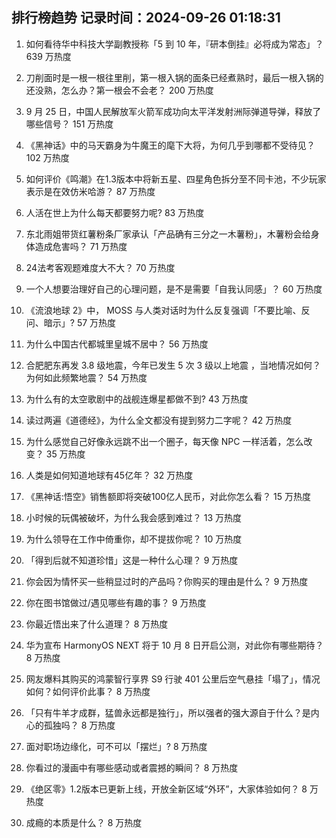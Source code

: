 
## 排行榜趋势 记录时间：2024-09-26 01:18:31
  
  1. 如何看待华中科技大学副教授称「5 到 10 年，『研本倒挂』必将成为常态」？ 639 万热度
    
  2. 刀削面时是一根一根往里削，第一根入锅的面条已经煮熟时，最后一根入锅的还没熟，怎么办？第一根会不会老？ 200 万热度
    
  3. 9 月 25 日，中国人民解放军火箭军成功向太平洋发射洲际弹道导弹，释放了哪些信号？ 151 万热度
    
  4. 《黑神话》中的马天霸身为牛魔王的麾下大将，为何几乎到哪都不受待见？ 102 万热度
    
  5. 如何评价《鸣潮》在1.3版本中将新五星、四星角色拆分至不同卡池，不少玩家表示是在效仿米哈游？ 87 万热度
    
  6. 人活在世上为什么每天都要努力呢? 83 万热度
    
  7. 东北雨姐带货红薯粉条厂家承认「产品确有三分之一木薯粉」，木薯粉会给身体造成危害吗？ 71 万热度
    
  8. 24法考客观题难度大不大？ 70 万热度
    
  9. 一个人想要治理好自己的心理问题，是不是需要「自我认同感」？ 60 万热度
    
  10. 《流浪地球 2》中， MOSS 与人类对话时为什么反复强调「不要比喻、反问、暗示」? 57 万热度
    
  11. 为什么中国古代都城里皇城不居中？ 56 万热度
    
  12. 合肥肥东再发 3.8 级地震，今年已发生 5 次 3 级以上地震 ，当地情况如何？为何如此频繁地震？ 54 万热度
    
  13. 为什么有的太空歌剧中的战舰连爆星都做不到? 43 万热度
    
  14. 读过两遍《道德经》，为什么全文都没有提到努力二字呢？ 42 万热度
    
  15. 为什么感觉自己好像永远跳不出一个圈子，每天像 NPC 一样活着，怎么改变？ 35 万热度
    
  16. 人类是如何知道地球有45亿年？ 32 万热度
    
  17. 《黑神话:悟空》销售额即将突破100亿人民币，对此你怎么看？ 15 万热度
    
  18. 小时候的玩偶被破坏，为什么我会感到难过？ 13 万热度
    
  19. 为什么领导在工作中倚重你，却不提拔你呢？ 10 万热度
    
  20. 「得到后就不知道珍惜」这是一种什么心理？ 9 万热度
    
  21. 你会因为情怀买一些稍显过时的产品吗？你购买的理由是什么？ 9 万热度
    
  22. 你在图书馆做过/遇见哪些有趣的事？ 9 万热度
    
  23. 你最近悟出来了什么道理？ 8 万热度
    
  24. 华为宣布 HarmonyOS NEXT 将于 10 月 8 日开启公测，对此你有哪些期待？ 8 万热度
    
  25. 网友爆料其购买的鸿蒙智行享界 S9 行驶 401 公里后空气悬挂「塌了」，情况如何？如何评价此事？ 8 万热度
    
  26. 「只有牛羊才成群，猛兽永远都是独行」，所以强者的强大源自于什么？是内心的孤独吗？ 8 万热度
    
  27. 面对职场边缘化，可不可以「摆烂」? 8 万热度
    
  28. 你看过的漫画中有哪些感动或者震撼的瞬间？ 8 万热度
    
  29. 《绝区零》1.2版本已更新上线，开放全新区域“外环”，大家体验如何？ 8 万热度
    
  30. 成瘾的本质是什么？ 8 万热度
    